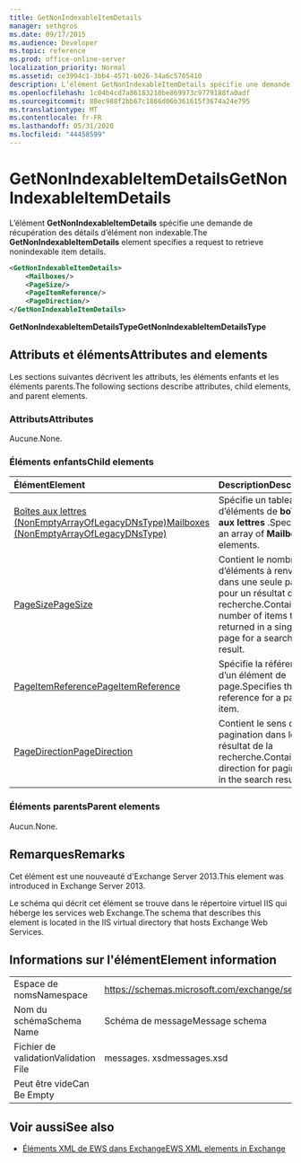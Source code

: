 ```yaml
---
title: GetNonIndexableItemDetails
manager: sethgros
ms.date: 09/17/2015
ms.audience: Developer
ms.topic: reference
ms.prod: office-online-server
localization_priority: Normal
ms.assetid: ce3994c1-3bb4-4571-b026-34a6c5705410
description: L’élément GetNonIndexableItemDetails spécifie une demande de récupération des détails d’élément non indexable.
ms.openlocfilehash: 1c04b4cd7a86183210be869973c9779188fa0adf
ms.sourcegitcommit: 88ec988f2bb67c1866d06b361615f3674a24e795
ms.translationtype: MT
ms.contentlocale: fr-FR
ms.lasthandoff: 05/31/2020
ms.locfileid: "44458599"
---
```

# <a name="getnonindexableitemdetails"></a><span data-ttu-id="85ab1-103">GetNonIndexableItemDetails</span><span class="sxs-lookup"><span data-stu-id="85ab1-103">GetNonIndexableItemDetails</span></span>

<span data-ttu-id="85ab1-104">L’élément **GetNonIndexableItemDetails** spécifie une demande de récupération des détails d’élément non indexable.</span><span class="sxs-lookup"><span data-stu-id="85ab1-104">The **GetNonIndexableItemDetails** element specifies a request to retrieve nonindexable item details.</span></span> 
  
```XML
<GetNonIndexableItemDetails>
    <Mailboxes/>
    <PageSize/>
    <PageItemReference/>
    <PageDirection/>
</GetNonIndexableItemDetails>
```

 <span data-ttu-id="85ab1-105">**GetNonIndexableItemDetailsType**</span><span class="sxs-lookup"><span data-stu-id="85ab1-105">**GetNonIndexableItemDetailsType**</span></span>
## <a name="attributes-and-elements"></a><span data-ttu-id="85ab1-106">Attributs et éléments</span><span class="sxs-lookup"><span data-stu-id="85ab1-106">Attributes and elements</span></span>

<span data-ttu-id="85ab1-107">Les sections suivantes décrivent les attributs, les éléments enfants et les éléments parents.</span><span class="sxs-lookup"><span data-stu-id="85ab1-107">The following sections describe attributes, child elements, and parent elements.</span></span>
  
### <a name="attributes"></a><span data-ttu-id="85ab1-108">Attributs</span><span class="sxs-lookup"><span data-stu-id="85ab1-108">Attributes</span></span>

<span data-ttu-id="85ab1-109">Aucune.</span><span class="sxs-lookup"><span data-stu-id="85ab1-109">None.</span></span>
  
### <a name="child-elements"></a><span data-ttu-id="85ab1-110">Éléments enfants</span><span class="sxs-lookup"><span data-stu-id="85ab1-110">Child elements</span></span>

|<span data-ttu-id="85ab1-111">**Élément**</span><span class="sxs-lookup"><span data-stu-id="85ab1-111">**Element**</span></span>|<span data-ttu-id="85ab1-112">**Description**</span><span class="sxs-lookup"><span data-stu-id="85ab1-112">**Description**</span></span>|
|:-----|:-----|
|[<span data-ttu-id="85ab1-113">Boîtes aux lettres (NonEmptyArrayOfLegacyDNsType)</span><span class="sxs-lookup"><span data-stu-id="85ab1-113">Mailboxes (NonEmptyArrayOfLegacyDNsType)</span></span>](mailboxes-nonemptyarrayoflegacydnstype.md) <br/> |<span data-ttu-id="85ab1-114">Spécifie un tableau d’éléments de **boîte aux lettres** .</span><span class="sxs-lookup"><span data-stu-id="85ab1-114">Specifies an array of **Mailbox** elements.</span></span>  <br/> |
|[<span data-ttu-id="85ab1-115">PageSize</span><span class="sxs-lookup"><span data-stu-id="85ab1-115">PageSize</span></span>](pagesize.md) <br/> |<span data-ttu-id="85ab1-116">Contient le nombre d’éléments à renvoyer dans une seule page pour un résultat de recherche.</span><span class="sxs-lookup"><span data-stu-id="85ab1-116">Contains the number of items to be returned in a single page for a search result.</span></span>  <br/> |
|[<span data-ttu-id="85ab1-117">PageItemReference</span><span class="sxs-lookup"><span data-stu-id="85ab1-117">PageItemReference</span></span>](pageitemreference.md) <br/> |<span data-ttu-id="85ab1-118">Spécifie la référence d’un élément de page.</span><span class="sxs-lookup"><span data-stu-id="85ab1-118">Specifies the reference for a page item.</span></span>  <br/> |
|[<span data-ttu-id="85ab1-119">PageDirection</span><span class="sxs-lookup"><span data-stu-id="85ab1-119">PageDirection</span></span>](pagedirection.md) <br/> |<span data-ttu-id="85ab1-120">Contient le sens de pagination dans le résultat de la recherche.</span><span class="sxs-lookup"><span data-stu-id="85ab1-120">Contains the direction for pagination in the search result.</span></span>  <br/> |
   
### <a name="parent-elements"></a><span data-ttu-id="85ab1-121">Éléments parents</span><span class="sxs-lookup"><span data-stu-id="85ab1-121">Parent elements</span></span>

<span data-ttu-id="85ab1-122">Aucun.</span><span class="sxs-lookup"><span data-stu-id="85ab1-122">None.</span></span>
  
## <a name="remarks"></a><span data-ttu-id="85ab1-123">Remarques</span><span class="sxs-lookup"><span data-stu-id="85ab1-123">Remarks</span></span>

<span data-ttu-id="85ab1-124">Cet élément est une nouveauté d'Exchange Server 2013.</span><span class="sxs-lookup"><span data-stu-id="85ab1-124">This element was introduced in Exchange Server 2013.</span></span>
  
<span data-ttu-id="85ab1-125">Le schéma qui décrit cet élément se trouve dans le répertoire virtuel IIS qui héberge les services web Exchange.</span><span class="sxs-lookup"><span data-stu-id="85ab1-125">The schema that describes this element is located in the IIS virtual directory that hosts Exchange Web Services.</span></span>
  
## <a name="element-information"></a><span data-ttu-id="85ab1-126">Informations sur l'élément</span><span class="sxs-lookup"><span data-stu-id="85ab1-126">Element information</span></span>

|||
|:-----|:-----|
|<span data-ttu-id="85ab1-127">Espace de noms</span><span class="sxs-lookup"><span data-stu-id="85ab1-127">Namespace</span></span>  <br/> |https://schemas.microsoft.com/exchange/services/2006/messages  <br/> |
|<span data-ttu-id="85ab1-128">Nom du schéma</span><span class="sxs-lookup"><span data-stu-id="85ab1-128">Schema Name</span></span>  <br/> |<span data-ttu-id="85ab1-129">Schéma de message</span><span class="sxs-lookup"><span data-stu-id="85ab1-129">Message schema</span></span>  <br/> |
|<span data-ttu-id="85ab1-130">Fichier de validation</span><span class="sxs-lookup"><span data-stu-id="85ab1-130">Validation File</span></span>  <br/> |<span data-ttu-id="85ab1-131">messages. xsd</span><span class="sxs-lookup"><span data-stu-id="85ab1-131">messages.xsd</span></span>  <br/> |
|<span data-ttu-id="85ab1-132">Peut être vide</span><span class="sxs-lookup"><span data-stu-id="85ab1-132">Can Be Empty</span></span>  <br/> ||
   
## <a name="see-also"></a><span data-ttu-id="85ab1-133">Voir aussi</span><span class="sxs-lookup"><span data-stu-id="85ab1-133">See also</span></span>



- [<span data-ttu-id="85ab1-134">Éléments XML de EWS dans Exchange</span><span class="sxs-lookup"><span data-stu-id="85ab1-134">EWS XML elements in Exchange</span></span>](ews-xml-elements-in-exchange.md)

